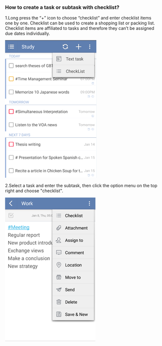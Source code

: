 ### How to create a task or subtask with checklist?
1.Long press the “+” icon to choose “checklist” and enter checklist items one by one. Checklist can be used to create a shopping list or packing list. Checklist items are affiliated to tasks and therefore they can’t be assigned due dates individually.

![](../images/image2.2.6W.png)

2.Select a task and enter the subtask, then click the option menu on the top right and choose "checklist".

![](../images/image2.2.6.2W.png)
